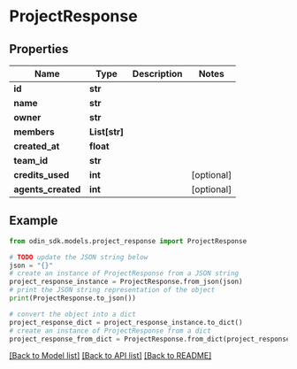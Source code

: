 # ProjectResponse


## Properties

Name | Type | Description | Notes
------------ | ------------- | ------------- | -------------
**id** | **str** |  | 
**name** | **str** |  | 
**owner** | **str** |  | 
**members** | **List[str]** |  | 
**created_at** | **float** |  | 
**team_id** | **str** |  | 
**credits_used** | **int** |  | [optional] 
**agents_created** | **int** |  | [optional] 

## Example

```python
from odin_sdk.models.project_response import ProjectResponse

# TODO update the JSON string below
json = "{}"
# create an instance of ProjectResponse from a JSON string
project_response_instance = ProjectResponse.from_json(json)
# print the JSON string representation of the object
print(ProjectResponse.to_json())

# convert the object into a dict
project_response_dict = project_response_instance.to_dict()
# create an instance of ProjectResponse from a dict
project_response_from_dict = ProjectResponse.from_dict(project_response_dict)
```
[[Back to Model list]](../README.md#documentation-for-models) [[Back to API list]](../README.md#documentation-for-api-endpoints) [[Back to README]](../README.md)


